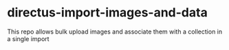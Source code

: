 # directus-import-images-and-data
This repo allows bulk upload images and associate them with a collection in a single import
